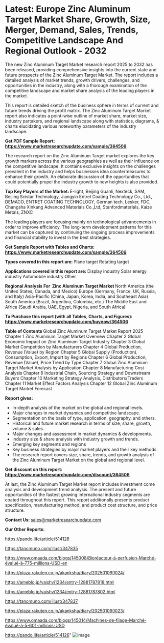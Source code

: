 # Latest: Europe Zinc Aluminum Target Market Share, Growth, Size, Merger, Demand, Sales, Trends, Competitive Landscape And Regional Outlook - 2032

The new Zinc Aluminum Target Market research report 2025 to 2032 has been released, providing comprehensive insights into the current state and future prospects of the Zinc Aluminum Target Market. The report includes a detailed analysis of market trends, growth drivers, challenges, and opportunities in the industry, along with a thorough examination of the competitive landscape and market share analysis of the leading players in the market.

This report is detailed sketch of the business sphere in terms of current and future trends driving the profit matrix. The Zinc Aluminum Target Market report also indicates a point-wise outline of market share, market size, industry partakers, and regional landscape along with statistics, diagrams, &amp; charts elucidating various noteworthy parameters of the industry landscape.

<strong><b>Get PDF Sample Report: <a href=https://www.marketresearchupdate.com/sample/364506>https://www.marketresearchupdate.com/sample/364506</a></b></strong>

The research report on the Zinc Aluminum Target market explores the key growth markers across the various geographies as well as their influence on the competitive landscape. It contains exclusive insights on the challenges prevalent in the industry and helps businesses idea countermeasures to enhance their growth. An elaborate discussion of the opportunities that could potentially propel the industry growth to new heights is also provided.

<strong><b>Top Key Players of the Market:
</b></strong>E-light, Beijing Guanli, Nexteck, SAM, Beijing Scistar Technology, Jiangyin Entret Coating Technology Co., Ltd., DEMACO, ENTRET COATING TECHNOLOGY, German tech, Lesker, FDC, Changsha Xinkang Advanced Materials Co.,Ltd, Stanfordmaterials, Kaize Metals, ZNXC<strong><b>
</b></strong>

The leading players are focusing mainly on technological advancements in order to improve efficiency. The long-term development patterns for this market can be captured by continuing the ongoing process improvements and financial stability to invest in the best strategies.

<strong><b>Get Sample Report with Tables and Charts: <a href=https://www.marketresearchupdate.com/sample/364506>https://www.marketresearchupdate.com/sample/364506</a></b></strong>

<strong><b>Types covered in this report are:
</b></strong>Plane target
Rotating target<strong><b>
</b></strong>

<strong><b>Applications covered in this report are:
</b></strong>Display industry
Solar energy industry
Automobile industry
Other<strong><b>
</b></strong>

<strong><b>Regional Analysis For  Zinc Aluminum Target Market</b></strong><strong><b>
</b></strong>North America (the United States, Canada, and Mexico)
Europe (Germany, France, UK, Russia, and Italy)
Asia-Pacific (China, Japan, Korea, India, and Southeast Asia)
South America (Brazil, Argentina, Colombia, etc.)
The Middle East and Africa (Saudi Arabia, UAE, Egypt, Nigeria, and South Africa)

<strong><b>To Purchase this report (with all Tables, Charts, and Figures): <a href=https://www.marketresearchupdate.com/buynow/364506>https://www.marketresearchupdate.com/buynow/364506</a></b></strong>

<strong><b>Table of Contents</b></strong><strong><b>
</b></strong>Global Zinc Aluminum Target Market Report 2025
Chapter 1 Zinc Aluminum Target Market Overview
Chapter 2 Global Economic Impact on Zinc Aluminum Target Industry
Chapter 3 Global Market Competition by Manufacturers
Chapter 4 Global Production, Revenue (Value) by Region
Chapter 5 Global Supply (Production), Consumption, Export, Import by Regions
Chapter 6 Global Production, Revenue (Value), Price Trend by Type
Chapter 7 Global Zinc Aluminum Target Market Analysis by Application
Chapter 8 Manufacturing Cost Analysis
Chapter 9 Industrial Chain, Sourcing Strategy and Downstream Buyers
Chapter 10 Marketing Strategy Analysis, Distributors/Traders
Chapter 11 Market Effect Factors Analysis
Chapter 12 Global Zinc Aluminum Target Market Forecast

<strong><b>Report gives:</b></strong>

- In-depth analysis of the market on the global and regional levels.
- Major changes in market dynamics and competitive landscape.
- Segmentation on the basis of type, application, geography, and others.
- Historical and future market research in terms of size, share, growth, volume &amp; sales.
- Major changes and assessment in market dynamics &amp; developments.
- Industry size &amp; share analysis with industry growth and trends.
- Emerging key segments and regions
- Key business strategies by major market players and their key methods.
- The research report covers size, share, trends, and growth analysis of the Zinc Aluminum Target Market on the global and regional level.

<strong><b>Get discount on this report: <a href=https://www.marketresearchupdate.com/discount/364506>https://www.marketresearchupdate.com/discount/364506</a></b></strong>

At last, the Zinc Aluminum Target Market report includes investment come analysis and development trend analysis. The present and future opportunities of the fastest growing international industry segments are coated throughout this report. This report additionally presents product specification, manufacturing method, and product cost structure, and price structure.

<strong><b>Contact Us:
</b></strong>sales@marketresearchupdate.com

<strong>Our Other Reports:</strong>

<a href=https://pando.life/article/514128>https://pando.life/article/514128</a>

<a href=https://tanomuno.com/illust/347835>https://tanomuno.com/illust/347835</a>

<a href=https://www.omaada.com/blogs/145008/Bioréacteur-à-perfusion-Marché-évalué-à-775-millions-USD-en>https://www.omaada.com/blogs/145008/Bioréacteur-à-perfusion-Marché-évalué-à-775-millions-USD-en</a>

<a href=https://plaza.rakuten.co.jp/akanksha/diary/202501090024/>https://plaza.rakuten.co.jp/akanksha/diary/202501090024/</a>

<a href=https://ameblo.jp/vaishvi1234/entry-12881787818.html>https://ameblo.jp/vaishvi1234/entry-12881787818.html</a>

<a href=https://ameblo.jp/vaishvi1234/entry-12881787802.html>https://ameblo.jp/vaishvi1234/entry-12881787802.html</a>

<a href=https://tanomuno.com/illust/347837>https://tanomuno.com/illust/347837</a>

<a href=https://plaza.rakuten.co.jp/akanksha/diary/202501090023/>https://plaza.rakuten.co.jp/akanksha/diary/202501090023/</a>

<a href=https://www.omaada.com/blogs/145014/Machines-de-filage-Marché-évalué-à-5-601-millions-USD>https://www.omaada.com/blogs/145014/Machines-de-filage-Marché-évalué-à-5-601-millions-USD</a>

<a href=https://pando.life/article/514126>https://pando.life/article/514126</a>"
![image](https://github.com/user-attachments/assets/b7be2300-b27f-4dd2-9e1c-24ac733963d9)

